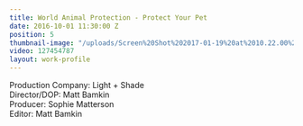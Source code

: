 ```yaml
---
title: World Animal Protection - Protect Your Pet
date: 2016-10-01 11:30:00 Z
position: 5
thumbnail-image: "/uploads/Screen%20Shot%202017-01-19%20at%2010.22.00%20am-242833.png"
video: 127454787
layout: work-profile
---
```


Production Company: Light + Shade<br>
Director/DOP: Matt Bamkin<br>
Producer: Sophie Matterson<br>
Editor: Matt Bamkin<br>